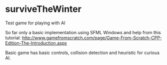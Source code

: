 # surviveTheWinter
Test game for playing with AI

So far only a basic implementation using SFML Windows and help from this tutorial: http://www.gamefromscratch.com/page/Game-From-Scratch-CPP-Edition-The-Introduction.aspx

Basic game has basic controls, collision detection and heuristic for curious AI.
